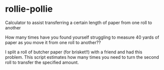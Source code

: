 # rollie-pollie
Calculator to assist transferring a certain length of paper from one roll to another

How many times have you found yourself struggling to measure 40 yards of paper as you move it from one roll to another??

I split a roll of butcher paper (for brisket!!) with a friend and had this problem.  This script estimates how many times you need to turn the second roll to transfer the specified amount.
